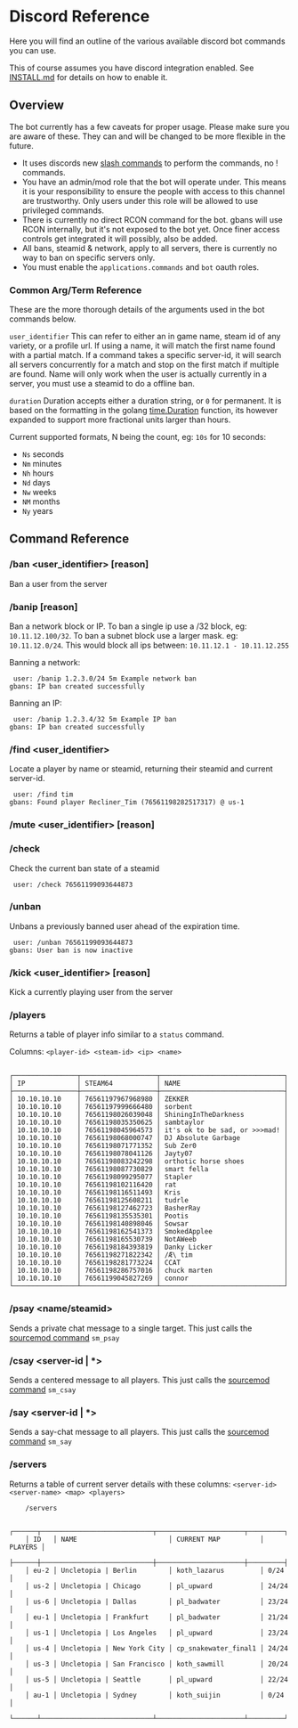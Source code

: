 # Discord Reference

Here you will find an outline of the various available discord bot commands you can use.

This of course assumes you have discord integration enabled. See [INSTALL.md](INSTALL.md) for details on
how to enable it.

## Overview

The bot currently has a few caveats for proper usage. Please make sure you are aware of these. They can and will
be changed to be more flexible in the future.

- It uses discords new [slash commands](https://discord.com/developers/docs/interactions/slash-commands) to perform
  the commands, no ! commands.
- You have an admin/mod role that the bot will operate under. This means it is your responsibility to ensure the people with access to this
channel are trustworthy. Only users under this role will be allowed to use privileged commands.
- There is currently no direct RCON command for the bot. gbans will use RCON internally, but it's not exposed to the bot
yet. Once finer access controls get integrated it will possibly, also be added.
- All bans, steamid & network, apply to all servers, there is currently no way to ban on specific servers only.
- You must enable the `applications.commands` and `bot` oauth roles.
 
### Common Arg/Term Reference

These are the more thorough details of the arguments used in the bot commands below.
 
`user_identifier` This can refer to either an in game name, steam id of any variety, or a profile url. If using a name,
it will match the first name found with a partial match. If a command takes a specific
server-id, it will search all servers concurrently for a match and stop on the first match if multiple 
are found. Name will only work when the user is actually currently in a server, you must use a steamid to do a offline ban.

`duration` Duration accepts either a duration string, or `0` for permanent. It is based on the formatting in the
golang [time.Duration](https://golang.org/pkg/time/#ParseDuration) function, its however expanded to support more
fractional units larger than hours. 

Current supported formats, N being the count, eg: `10s` for 10 seconds:

- `Ns` seconds
- `Nm` minutes
- `Nh` hours
- `Nd` days
- `Nw` weeks
- `NM` months
- `Ny` years

## Command Reference

### /ban <user_identifier> <duration> \[reason\]

Ban a user from the server 

### /banip <cidr> <duration> \[reason\]

Ban a network block or IP. To ban a single ip use a /32 block, eg: `10.11.12.100/32`. To ban a 
subnet block use a larger mask. eg: `10.11.12.0/24`. This would block all ips between: `10.11.12.1 - 10.11.12.255`

Banning a network:
```
 user: /banip 1.2.3.0/24 5m Example network ban
gbans: IP ban created successfully
```

Banning an IP:
```
 user: /banip 1.2.3.4/32 5m Example IP ban
gbans: IP ban created successfully
```

### /find <user_identifier>

Locate a player by name or steamid, returning their steamid and current server-id.

```
 user: /find tim
gbans: Found player Recliner_Tim (76561198282517317) @ us-1
```

### /mute <user_identifier> <duration> \[reason\]


### /check <steamid>

Check the current ban state of a steamid

```
 user: /check 76561199093644873

```

### /unban <steamid>

Unbans a previously banned user ahead of the expiration time.

```
 user: /unban 76561199093644873
gbans: User ban is now inactive
```

### /kick <user_identifier> \[reason\]

Kick a currently playing user from the server

### /players <server-id>

Returns a table of player info similar to a `status` command.

Columns: `<player-id> <steam-id> <ip> <name>`

```/players example-1

┌────────────────┬───────────────────┬───────────────────────────────┐
│ IP             │ STEAM64           │ NAME                          │
├────────────────┼───────────────────┼───────────────────────────────┤
│ 10.10.10.10    │ 76561197967968980 │ ZEKKER                        │
│ 10.10.10.10    │ 76561197999666480 │ sorbent                       │
│ 10.10.10.10    │ 76561198026039048 │ ShiningInTheDarkness          │
│ 10.10.10.10    │ 76561198035350625 │ sambtaylor                    │
│ 10.10.10.10    │ 76561198045964573 │ it's ok to be sad, or >>>mad! │
│ 10.10.10.10    │ 76561198068000747 │ DJ Absolute Garbage           │
│ 10.10.10.10    │ 76561198071771352 │ Sub Zer0                      │
│ 10.10.10.10    │ 76561198078041126 │ Jayty07                       │
│ 10.10.10.10    │ 76561198083242298 │ orthotic horse shoes          │
│ 10.10.10.10    │ 76561198087730829 │ smart fella                   │
│ 10.10.10.10    │ 76561198099295077 │ Stapler                       │
│ 10.10.10.10    │ 76561198102116420 │ rat                           │
│ 10.10.10.10    │ 76561198116511493 │ Kris                          │
│ 10.10.10.10    │ 76561198125608211 │ tudrle                        │
│ 10.10.10.10    │ 76561198127462723 │ BasherRay                     │
│ 10.10.10.10    │ 76561198135535301 │ Pootis                        │
│ 10.10.10.10    │ 76561198140898046 │ Sowsar                        │
│ 10.10.10.10    │ 76561198162541373 │ SmokedApplee                  │
│ 10.10.10.10    │ 76561198165530739 │ NotAWeeb                      │
│ 10.10.10.10    │ 76561198184393819 │ Danky Licker                  │
│ 10.10.10.10    │ 76561198271822342 │ /Æ\ tim                       │
│ 10.10.10.10    │ 76561198281773224 │ CCAT                          │
│ 10.10.10.10    │ 76561198286757016 │ chuck marten                  │
│ 10.10.10.10    │ 76561199045827269 │ connor                        │
└────────────────┴───────────────────┴───────────────────────────────┘
```

### /psay <server-id> <name/steamid> <message>

Sends a private chat message to a single target. This just calls the [sourcemod command](https://wiki.alliedmods.net/Admin_Commands_(SourceMod)) 
`sm_psay`

### /csay <server-id | *> <message>

Sends a centered message to all players. This just calls the [sourcemod command](https://wiki.alliedmods.net/Admin_Commands_(SourceMod)) 
`sm_csay`

### /say <server-id | *> <message>

Sends a say-chat message to all players.  This just calls the [sourcemod command](https://wiki.alliedmods.net/Admin_Commands_(SourceMod)) 
`sm_say`

### /servers

Returns a table of current server details with these columns: `<server-id> <server-name> <map> <players>`

```
    /servers
    
    ┌──────┬────────────────────────────┬──────────────────────┬─────────┐
    │ ID   │ NAME                       │ CURRENT MAP          │ PLAYERS │
    ├──────┼────────────────────────────┼──────────────────────┼─────────┤
    │ eu-2 │ Uncletopia | Berlin        │ koth_lazarus         │ 0/24    │
    │ us-2 │ Uncletopia | Chicago       │ pl_upward            │ 24/24   │
    │ us-6 │ Uncletopia | Dallas        │ pl_badwater          │ 23/24   │
    │ eu-1 │ Uncletopia | Frankfurt     │ pl_badwater          │ 21/24   │
    │ us-1 │ Uncletopia | Los Angeles   │ pl_upward            │ 23/24   │
    │ us-4 │ Uncletopia | New York City │ cp_snakewater_final1 │ 24/24   │
    │ us-3 │ Uncletopia | San Francisco │ koth_sawmill         │ 20/24   │
    │ us-5 │ Uncletopia | Seattle       │ pl_upward            │ 22/24   │
    │ au-1 │ Uncletopia | Sydney        │ koth_suijin          │ 0/24    │
    └──────┴────────────────────────────┴──────────────────────┴─────────┘
```
